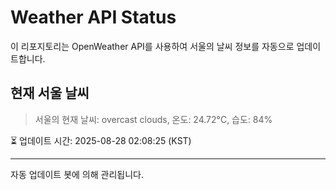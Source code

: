
# Weather API Status

이 리포지토리는 OpenWeather API를 사용하여 서울의 날씨 정보를 자동으로 업데이트합니다.

## 현재 서울 날씨
> 서울의 현재 날씨: overcast clouds, 온도: 24.72°C, 습도: 84%

⏳ 업데이트 시간: 2025-08-28 02:08:25 (KST)

---
자동 업데이트 봇에 의해 관리됩니다.
